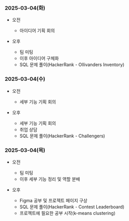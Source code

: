 ### 2025-03-04(화)

- 오전

  - 아이디어 기획 회의

- 오후

  - 팀 미팅
  - 이후 아이디어 구체화
  - SQL 문제 풀이(HackerRank - Ollivanders Inventory)


### 2025-03-04(수)

- 오전

  - 세부 기능 기획 회의

- 오후

  - 세부 기능 기획 회의
  - 취업 상담
  - SQL 문제 풀이(HackerRank - Challengers)


### 2025-03-04(목)

- 오전

  - 팀 미팅
  - 이후 세부 기능 정리 및 역할 분배

- 오후

  - Figma 공부 및 프로젝트 페이지 구상
  - SQL 문제 풀이(HackerRank - Contest Leaderboard)
  - 프로젝트에 필요한 공부 시작(k-means clustering)